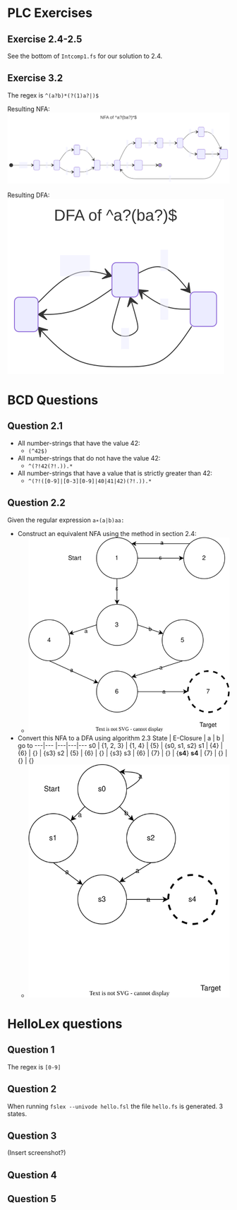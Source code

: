 
# PLC Exercises

## Exercise 2.4-2.5

See the bottom of `Intcomp1.fs` for our solution to 2.4.

## Exercise 3.2

The regex is `^(a?b)*(?(1)a?|)$`

Resulting NFA:
![NFA Diagram](NFA3_2.svg)

Resulting DFA:
![DFA Diagram](DFA3_2.svg)

# BCD Questions

## Question 2.1

- All number-strings that have the value 42:
  - `(^42$)`
- All number-strings that do not have the value 42:
  - `^(?!42(?!.)).*`
- All number-strings that have a value that is strictly greater than 42:
  - `^(?!([0-9]|[0-3][0-9]|40|41|42)(?!.)).*`

## Question 2.2

Given the regular expression `a∗(a|b)aa:`

- Construct an equivalent NFA using the method in section 2.4:
  - ![NFA Diagram](NFA.svg)
- Convert this NFA to a DFA using algorithm 2.3
  State | E-Closure | a | b | go to
  ---|--- |---|---|---
     s0 | {1, 2, 3} | {1, 4} | {5} | {s0, s1, s2}
     s1 | {4} | {6} | {} | {s3}
     s2 | {5} | {6} | {} | {s3}
     s3 | {6} | {7} | {} | {**s4**}
     **s4** | {7} | {} | {} | {}
  - ![DFA Diagram](DFA.svg)

# HelloLex questions

## Question 1

The regex is `[0-9]`

## Question 2
When running `fslex --univode hello.fsl` the file `hello.fs` is generated. 3 states.

## Question 3
(Insert screenshot?)

## Question 4



## Question 5